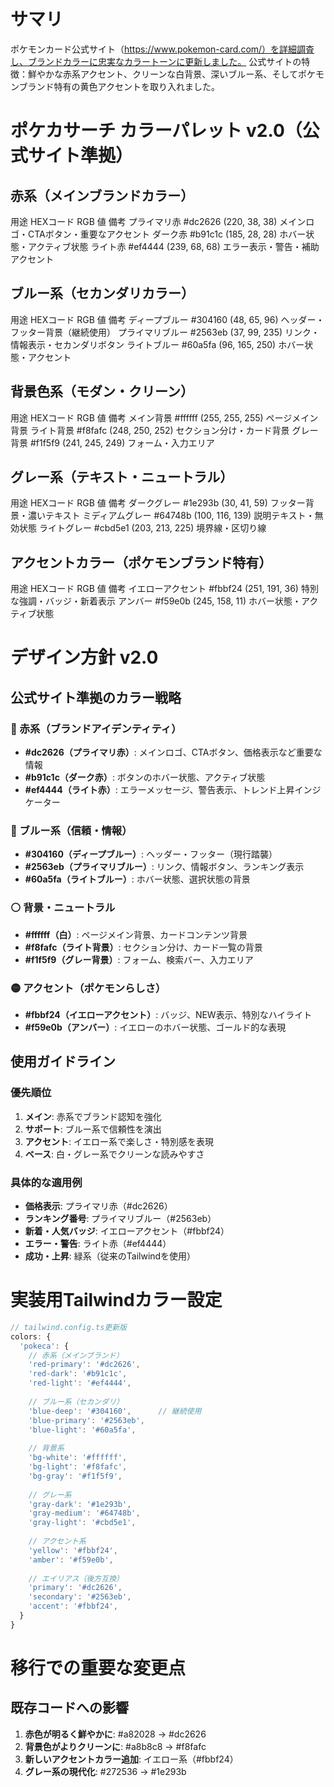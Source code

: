 # サマリ

ポケモンカード公式サイト（https://www.pokemon-card.com/）を詳細調査し、ブランドカラーに忠実なカラートーンに更新しました。
公式サイトの特徴：鮮やかな赤系アクセント、クリーンな白背景、深いブルー系、そしてポケモンブランド特有の黄色アクセントを取り入れました。

# ポケカサーチ カラーパレット v2.0（公式サイト準拠）

## 赤系（メインブランドカラー）
用途	HEXコード	RGB 値	備考
プライマリ赤	#dc2626	(220, 38, 38)	メインロゴ・CTAボタン・重要なアクセント
ダーク赤	#b91c1c	(185, 28, 28)	ホバー状態・アクティブ状態
ライト赤	#ef4444	(239, 68, 68)	エラー表示・警告・補助アクセント

## ブルー系（セカンダリカラー）
用途	HEXコード	RGB 値	備考
ディープブルー	#304160	(48, 65, 96)	ヘッダー・フッター背景（継続使用）
プライマリブルー	#2563eb	(37, 99, 235)	リンク・情報表示・セカンダリボタン
ライトブルー	#60a5fa	(96, 165, 250)	ホバー状態・アクセント

## 背景色系（モダン・クリーン）
用途	HEXコード	RGB 値	備考
メイン背景	#ffffff	(255, 255, 255)	ページメイン背景
ライト背景	#f8fafc	(248, 250, 252)	セクション分け・カード背景
グレー背景	#f1f5f9	(241, 245, 249)	フォーム・入力エリア

## グレー系（テキスト・ニュートラル）
用途	HEXコード	RGB 値	備考
ダークグレー	#1e293b	(30, 41, 59)	フッター背景・濃いテキスト
ミディアムグレー	#64748b	(100, 116, 139)	説明テキスト・無効状態
ライトグレー	#cbd5e1	(203, 213, 225)	境界線・区切り線

## アクセントカラー（ポケモンブランド特有）
用途	HEXコード	RGB 値	備考
イエローアクセント	#fbbf24	(251, 191, 36)	特別な強調・バッジ・新着表示
アンバー	#f59e0b	(245, 158, 11)	ホバー状態・アクティブ状態

# デザイン方針 v2.0

## 公式サイト準拠のカラー戦略

### 🔴 赤系（ブランドアイデンティティ）
- **#dc2626（プライマリ赤）**: メインロゴ、CTAボタン、価格表示など重要な情報
- **#b91c1c（ダーク赤）**: ボタンのホバー状態、アクティブ状態
- **#ef4444（ライト赤）**: エラーメッセージ、警告表示、トレンド上昇インジケーター

### 🔵 ブルー系（信頼・情報）
- **#304160（ディープブルー）**: ヘッダー・フッター（現行踏襲）
- **#2563eb（プライマリブルー）**: リンク、情報ボタン、ランキング表示
- **#60a5fa（ライトブルー）**: ホバー状態、選択状態の背景

### ⚪ 背景・ニュートラル
- **#ffffff（白）**: ページメイン背景、カードコンテンツ背景
- **#f8fafc（ライト背景）**: セクション分け、カード一覧の背景
- **#f1f5f9（グレー背景）**: フォーム、検索バー、入力エリア

### 🟡 アクセント（ポケモンらしさ）
- **#fbbf24（イエローアクセント）**: バッジ、NEW表示、特別なハイライト
- **#f59e0b（アンバー）**: イエローのホバー状態、ゴールド的な表現

## 使用ガイドライン

### 優先順位
1. **メイン**: 赤系でブランド認知を強化
2. **サポート**: ブルー系で信頼性を演出
3. **アクセント**: イエロー系で楽しさ・特別感を表現
4. **ベース**: 白・グレー系でクリーンな読みやすさ

### 具体的な適用例
- **価格表示**: プライマリ赤（#dc2626）
- **ランキング番号**: プライマリブルー（#2563eb）
- **新着・人気バッジ**: イエローアクセント（#fbbf24）
- **エラー・警告**: ライト赤（#ef4444）
- **成功・上昇**: 緑系（従来のTailwindを使用）

# 実装用Tailwindカラー設定

```typescript
// tailwind.config.ts更新版
colors: {
  'pokeca': {
    // 赤系（メインブランド）
    'red-primary': '#dc2626',
    'red-dark': '#b91c1c', 
    'red-light': '#ef4444',
    
    // ブルー系（セカンダリ）
    'blue-deep': '#304160',      // 継続使用
    'blue-primary': '#2563eb',
    'blue-light': '#60a5fa',
    
    // 背景系
    'bg-white': '#ffffff',
    'bg-light': '#f8fafc',
    'bg-gray': '#f1f5f9',
    
    // グレー系
    'gray-dark': '#1e293b',
    'gray-medium': '#64748b',
    'gray-light': '#cbd5e1',
    
    // アクセント系
    'yellow': '#fbbf24',
    'amber': '#f59e0b',
    
    // エイリアス（後方互換）
    'primary': '#dc2626',
    'secondary': '#2563eb',
    'accent': '#fbbf24',
  }
}
```

# 移行での重要な変更点

## 既存コードへの影響
1. **赤色が明るく鮮やかに**: #a82028 → #dc2626
2. **背景色がよりクリーンに**: #a8b8c8 → #f8fafc
3. **新しいアクセントカラー追加**: イエロー系（#fbbf24）
4. **グレー系の現代化**: #272536 → #1e293b

